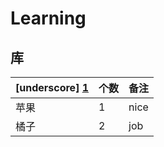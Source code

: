 # Learning

## 库

| [underscore] [1] | 个数 | 备注 |
|------|------|------|
| 苹果 | 1    | nice |
| 橘子 | 2    | job  |




[1]: http://www.baidu.com
